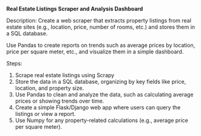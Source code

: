 **Real Estate Listings Scraper and Analysis Dashboard**

Description: Create a web scraper that extracts property listings from real estate sites (e.g., location, price, number of rooms, etc.) and stores them in a SQL database.

Use Pandas to create reports on trends such as average prices by location, price per square meter, etc., and visualize them in a simple dashboard.

Steps:

1. Scrape real estate listings using Scrapy
2. Store the data in a SQL database, organizing by key fields like price, location, and property size.
3. Use Pandas to clean and analyze the data, such as calculating average prices or showing trends over time.
4. Create a simple Flask/Django web app where users can query the listings or view a report.
5. Use Numpy for any property-related calculations (e.g., average price per square meter).
